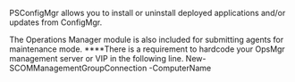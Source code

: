 PSConfigMgr allows you to install or uninstall deployed applications and/or updates from ConfigMgr.

The Operations Manager module is also included for submitting agents for maintenance mode.
    ****There is a requirement to hardcode your OpsMgr management server or VIP in the following line.
        New-SCOMManagementGroupConnection -ComputerName <updateservername>
